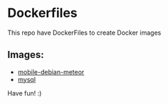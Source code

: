 # Dockerfiles

This repo have DockerFiles to create Docker images

## Images:

- [mobile-debian-meteor](https://github.com/vinnyfs89/dockerfiles/tree/master/mobile-debian-meteor#mobile-debian-meteor)
- [mysql](https://github.com/vinnyfs89/dockerfiles/blob/master/mysql/Readme.md)

Have fun! :)
